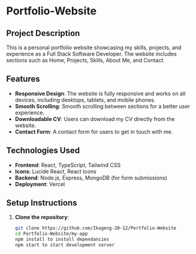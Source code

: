 # Portfolio-Website

## Project Description

This is a personal portfolio website showcasing my skills, projects, and experience as a Full Stack Software Developer. The website includes sections such as Home, Projects, Skills, About Me, and Contact.

## Features

- **Responsive Design**: The website is fully responsive and works on all devices, including desktops, tablets, and mobile phones.
- **Smooth Scrolling**: Smooth scrolling between sections for a better user experience.
- **Downloadable CV**: Users can download my CV directly from the website.
- **Contact Form**: A contact form for users to get in touch with me.

## Technologies Used

- **Frontend**: React, TypeScript, Tailwind CSS
- **Icons**: Lucide React, React Icons
- **Backend**: Node.js, Express, MongoDB (for form submissions)
- **Deployment**: Vercel

## Setup Instructions

1. **Clone the repository**:
   ```sh
   git clone https://github.com/Ikageng-20-12/Portfolio-Website
   cd Portfolio-Website/my-app
   npm install to install dependancies 
   npm start to start development server